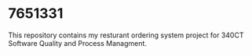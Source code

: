 # 7651331
This repository contains my resturant ordering system project for 340CT Software Quality and Process Managment. 